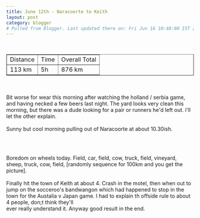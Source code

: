 ```yaml
---
title: June 12th - Naracoorte to Keith
layout: post
category: blogger
# Pulled from Blogger. Last updated there on: Fri Jun 16 10:48:00 IST 2006
---
```

<TABLE BORDER="1" ><TR><TD>Distance</TD><TD>Time</TD><TD>Overall Total</TD></TR><br /><TR><TD>113 km</TD><TD>5h</TD><TD>876 km</TD></TR></TABLE><br /><br />Bit worse for wear this morning after watching the holland / serbia game, and having necked a few beers last night. The yard looks very clean this morning, but there was a dude looking for a pair or runners he'd left out. i'll let the other explain.<br /><br />Sunny but cool morning pulling out of Naracoorte at about 10.30ish.<br /><br /><a onblur="try {parent.deselectBloggerImageGracefully();} catch(e) {}" href="http://photos1.blogger.com/blogger/916/2956/1600/IMG_0837.jpg"><img style="display:block; margin:0px auto 10px; text-align:center;cursor:pointer; cursor:hand;" src="http://photos1.blogger.com/blogger/916/2956/320/IMG_0837.jpg" border="0" alt="" /></a><br /><br />Boredom on wheels today. Field, car, field, cow, truck, field, vineyard, sheep, truck, cow, field, [randomly sequence for 100km and you get the picture].<br /><br />Finally hit the town of Keith at about 4. Crash in the motel, then when out to jump on the socceroo's bandwangon which had happened to stop in the town for the Austalia   v Japan game. I had to explain th offside rule to about 4 people, don;t think they'll<br />ever really understand it. Anyway good result in the end.
